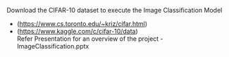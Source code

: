 Download the CIFAR-10 dataset to execute the Image Classification Model
  - (https://www.cs.toronto.edu/~kriz/cifar.html)
  - (https://www.kaggle.com/c/cifar-10/data) <br>
Refer Presentation for an overview of the project - ImageClassification.pptx
